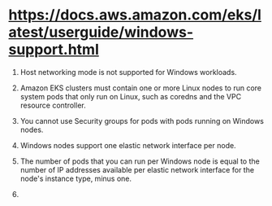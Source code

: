 # https://docs.aws.amazon.com/eks/latest/userguide/windows-support.html

1. Host networking mode is not supported for Windows workloads.

2. Amazon EKS clusters must contain one or more Linux nodes to run core system pods that only run on Linux, such as coredns and the VPC resource controller.

3. You cannot use Security groups for pods with pods running on Windows nodes.

4. Windows nodes support one elastic network interface per node. 

5. The number of pods that you can run per Windows node is equal to the number of IP addresses available per elastic network interface for the node's instance type, minus one.

6. 